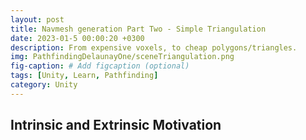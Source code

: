 ```yaml
---
layout: post
title: Navmesh generation Part Two - Simple Triangulation
date: 2023-01-5 00:00:20 +0300
description: From expensive voxels, to cheap polygons/triangles.
img: PathfindingDelaunayOne/sceneTriangulation.png
fig-caption: # Add figcaption (optional)
tags: [Unity, Learn, Pathfinding]
category: Unity
---
```


## Intrinsic and Extrinsic Motivation ##
